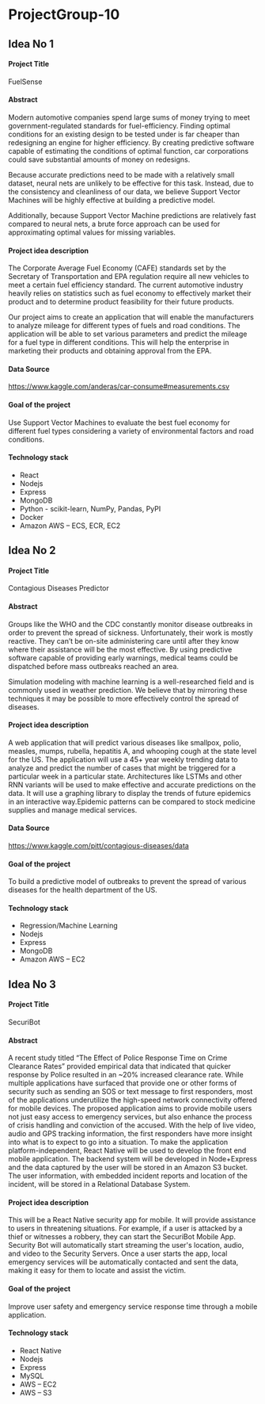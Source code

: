 # ProjectGroup-10

## Idea No 1
 
#### Project Title
FuelSense

#### Abstract
Modern automotive companies spend large sums of money trying to meet government-regulated standards for fuel-efficiency. Finding optimal conditions for an existing design to be tested under is far cheaper than redesigning an engine for higher efficiency. By creating predictive software capable of estimating the conditions of optimal function, car corporations could save substantial amounts of money on redesigns.
 
Because accurate predictions need to be made with a relatively small dataset, neural nets are unlikely to be effective for this task. Instead, due to the consistency and cleanliness of our data, we believe Support Vector Machines will be highly effective at building a predictive model.
 
Additionally, because Support Vector Machine predictions are relatively fast compared to neural nets, a brute force approach can be used for approximating optimal values for missing variables.

#### Project idea description 
The Corporate Average Fuel Economy (CAFE) standards set by the Secretary of Transportation and EPA regulation require all new vehicles to meet a certain fuel efficiency standard. The current automotive industry heavily relies on statistics such as fuel economy to effectively market their product and to determine product feasibility for their future products.
 
Our project aims to create an application that will enable the manufacturers to analyze mileage for different types of fuels and road conditions. The application will be able to set various parameters and predict the mileage for a fuel type in different conditions. This will help the enterprise in marketing their products and obtaining approval from the EPA.

#### Data Source  
https://www.kaggle.com/anderas/car-consume#measurements.csv
 
 
#### Goal of the project
Use Support Vector Machines to evaluate the best fuel economy for different fuel types considering a variety of environmental factors and road conditions.

#### Technology stack
- React
- Nodejs
- Express
- MongoDB
- Python - scikit-learn, NumPy, Pandas, PyPI
- Docker
- Amazon AWS – ECS, ECR, EC2
 
 
## Idea No 2
 
#### Project Title
Contagious Diseases Predictor

#### Abstract 
Groups like the WHO and the CDC constantly monitor disease outbreaks in order to prevent the spread of sickness. Unfortunately, their work is mostly reactive. They can’t be on-site administering care until after they know where their assistance will be the most effective. By using predictive software capable of providing early warnings, medical teams could be dispatched before mass outbreaks reached an area.

Simulation modeling with machine learning is a well-researched field and is commonly used in weather prediction. We believe that by mirroring these techniques it may be possible to more effectively control the spread of diseases.
 
#### Project idea description 
A web application that will predict various diseases like smallpox, polio, measles, mumps, rubella, hepatitis A, and whooping cough at the state level for the US. The application will use a 45+ year weekly trending data to analyze and predict the number of cases that might be triggered for a particular week in a particular state. Architectures like LSTMs and other RNN variants will be used to make effective and accurate predictions on the data. It will use a graphing library to display the trends of future epidemics in an interactive way.Epidemic patterns can be compared to stock medicine supplies and manage medical services.
  
#### Data Source 
https://www.kaggle.com/pitt/contagious-diseases/data
 
#### Goal of the project
To build a predictive model of outbreaks to prevent the spread of various diseases for the health department of the US.
 
#### Technology stack 
- Regression/Machine Learning
- Nodejs
- Express
- MongoDB
- Amazon AWS – EC2

## Idea No 3
 
#### Project Title
SecuriBot

#### Abstract
A recent study titled “The Effect of Police Response Time on Crime Clearance Rates” provided empirical data that indicated that quicker response by Police resulted in an ~20% increased clearance rate. While multiple applications have surfaced that provide one or other forms of security such as sending an SOS or text message to first responders, most of the applications underutilize the high-speed network connectivity offered for mobile devices. The proposed application aims to provide mobile users not just easy access to emergency services, but also enhance the process of crisis handling and conviction of the accused. With the help of live video, audio and GPS tracking information, the first responders have more insight into what is to expect to go into a situation.
To make the application platform-independent, React Native will be used to develop the front end mobile application. The backend system will be developed in Node+Express and the data captured by the user will be stored in an Amazon S3 bucket. The user information, with embedded incident reports and location of the incident, will be stored in a Relational Database System.
 
#### Project idea description
This will be a React Native security app for mobile. It will provide assistance to users in threatening situations. For example, if a user is attacked by a thief or witnesses a robbery, they can start the SecuriBot Mobile App. Security Bot will automatically start streaming the user's location, audio, and video to the Security Servers. Once a user starts the app, local emergency services will be automatically contacted and sent the data, making it easy for them to locate and assist the victim.

#### Goal of the project
Improve user safety and emergency service response time through a mobile application.
 
#### Technology stack    
- React Native
- Nodejs
- Express
- MySQL
- AWS – EC2
- AWS – S3